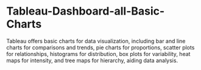 # Tableau-Dashboard-all-Basic-Charts
Tableau offers basic charts for data visualization, including bar and line charts for comparisons and trends, pie charts for proportions, scatter plots for relationships, histograms for distribution, box plots for variability, heat maps for intensity, and tree maps for hierarchy, aiding data analysis.
